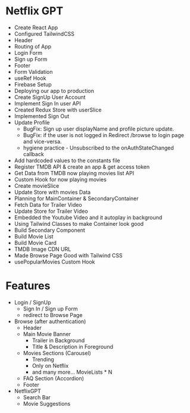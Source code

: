 # Netflix GPT

- Create React App
- Configured TailwindCSS
- Header
- Routing of App
- Login Form
- Sign up Form
- Footer
- Form Validation
- useRef Hook
- Firebase Setup
- Deploying our app to production
- Create SignUp User Account
- Implement Sign In user API
- Created Redux Store with userSlice
- Implemented Sign Out
- Update Profile
    - BugFix: Sign up user displayName and profile picture update.
    - BugFix: if the user is not logged in Redirect /browse to login page and vice-versa.
    - hygiene practice - Unsubscribed to the onAuthStateChanged callback
- Add hardcoded values to the constants file
- Register TMDB API & create an app & get access token
- Get Data from TMDB now playing movies list API
- Custom Hook for now playing movies
- Create movieSlice
- Update Store with movies Data
- Planning for MainContainer & SecondaryContainer
- Fetch Data for Trailer Video
- Update Store for Trailer Video
- Embedded the Youtube Video and it autoplay in background
- Using Tailwind Classes to make Container look good 
- Build Secondary Component
- Build Movie List
- Build Movie Card
- TMDB Image CDN URL
- Made Browse Page Good with Tailwind CSS
- usePopularMovies Custom Hook


# Features
- Login / SignUp
    - Sign In / Sign up Form
    - redirect to Browse Page
- Browse (after authentication)
    - Header
    - Main Movie Banner
        - Trailer in Background
        - Title & Description in Foreground
    - Movies Sections (Carousel)
        - Trending
        - Only on Netflix
        - and many more... MovieLists * N 
    - FAQ Section (Accordion)
    - Footer
- NetflixGPT
    - Search Bar
    - Movie Suggestions    